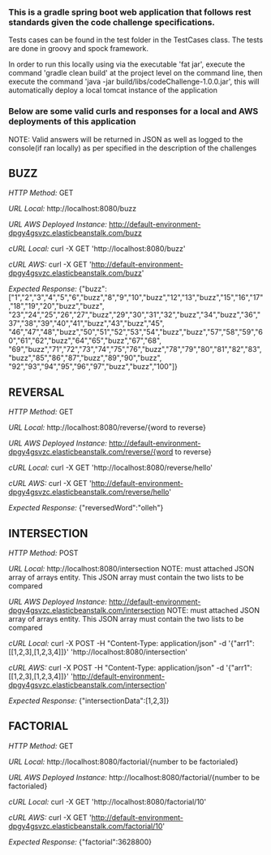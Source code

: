 ### This is a gradle spring boot web application that follows rest standards given the code challenge specifications.

Tests cases can be found in the test folder in the TestCases class.  The tests are done in groovy and spock framework.

In order to run this locally using via the executable 'fat jar', execute the command 'gradle clean build' at the project level on the command line, then
 execute the command 'java -jar build/libs/codeChallenge-1.0.0.jar', this will automatically deploy a local tomcat instance of the application

### **Below are some valid curls and responses for a local and AWS deployments of this application**
NOTE: Valid answers will be returned in JSON as well as logged to the console(if ran locally) as per specified in the description of the challenges

## **BUZZ**

*HTTP Method:* GET

*URL Local:* http://localhost:8080/buzz

*URL AWS Deployed Instance:* http://default-environment-dpgy4gsvzc.elasticbeanstalk.com/buzz

*cURL Local:* curl -X GET 'http://localhost:8080/buzz'

*cURL AWS:* curl -X GET 'http://default-environment-dpgy4gsvzc.elasticbeanstalk.com/buzz'

*Expected Response:*
{"buzz":["1","2","3","4","5","6","buzz","8","9","10","buzz","12","13","buzz","15","16","17","18","19","20","buzz","buzz",
"23","24","25","26","27","buzz","29","30","31","32","buzz","34","buzz","36","37","38","39","40","41","buzz","43","buzz","45",
"46","47","48","buzz","50","51","52","53","54","buzz","buzz","57","58","59","60","61","62","buzz","64","65","buzz","67","68",
"69","buzz","71","72","73","74","75","76","buzz","78","79","80","81","82","83","buzz","85","86","87","buzz","89","90","buzz",
"92","93","94","95","96","97","buzz","buzz","100"]}

## **REVERSAL**

*HTTP Method:* GET

*URL Local:* http://localhost:8080/reverse/{word to reverse}

*URL AWS Deployed Instance:* http://default-environment-dpgy4gsvzc.elasticbeanstalk.com/reverse/{word to reverse}

*cURL Local:* curl -X GET 'http://localhost:8080/reverse/hello'

*cURL AWS:* curl -X GET 'http://default-environment-dpgy4gsvzc.elasticbeanstalk.com/reverse/hello'

*Expected Response:*
{"reversedWord":"olleh"}

## **INTERSECTION**

*HTTP Method:* POST

*URL Local:* http://localhost:8080/intersection NOTE: must attached JSON array of arrays entity.  This JSON array must contain the two lists to be compared

*URL AWS Deployed Instance:* http://default-environment-dpgy4gsvzc.elasticbeanstalk.com/intersection NOTE: must attached JSON array of arrays entity.  This JSON array must contain the two lists to be compared

*cURL Local:* curl -X POST -H "Content-Type: application/json" -d '{"arr1":[[1,2,3],[1,2,3,4]]}' 'http://localhost:8080/intersection'

*cURL AWS:* curl -X POST -H "Content-Type: application/json" -d '{"arr1":[[1,2,3],[1,2,3,4]]}' 'http://default-environment-dpgy4gsvzc.elasticbeanstalk.com/intersection'

*Expected Response:*
{"intersectionData":[1,2,3]}

## **FACTORIAL**

*HTTP Method:* GET

*URL Local:* http://localhost:8080/factorial/{number to be factorialed}

*URL AWS Deployed Instance:* http://localhost:8080/factorial/{number to be factorialed}

*cURL Local:* curl -X GET 'http://localhost:8080/factorial/10'

*cURL AWS:* curl -X GET 'http://default-environment-dpgy4gsvzc.elasticbeanstalk.com/factorial/10'

*Expected Response:*
{"factorial":3628800}